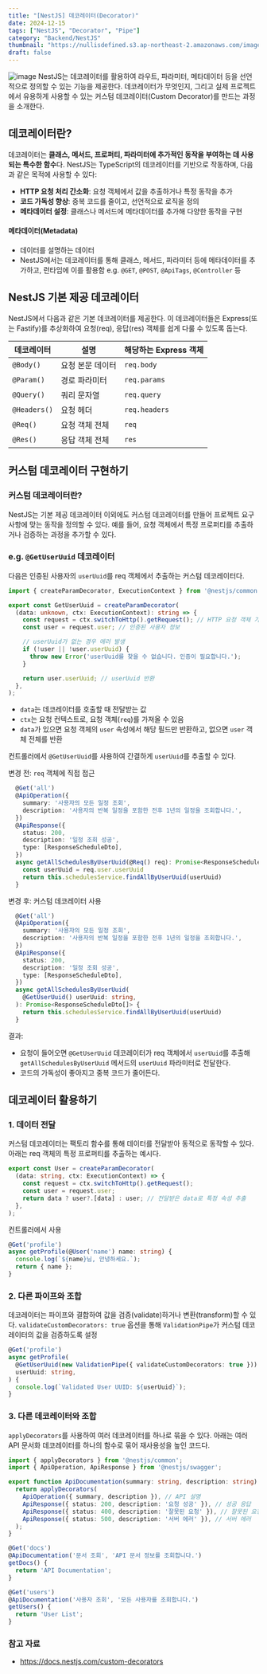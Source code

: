 ```yaml
---
title: "[NestJS] 데코레이터(Decorator)"
date: 2024-12-15
tags: ["NestJS", "Decorator", "Pipe"]
category: "Backend/NestJS"
thumbnail: "https://nullisdefined.s3.ap-northeast-2.amazonaws.com/images/e48e6fd88f6339a761df1c6155770ce4.png"
draft: false
---
```


![image](https://nullisdefined.s3.ap-northeast-2.amazonaws.com/images/e48e6fd88f6339a761df1c6155770ce4.png)
NestJS는 데코레이터를 활용하여 라우트, 파라미터, 메타데이터 등을 선언적으로 정의할 수 있는 기능을 제공한다. 데코레이터가 무엇인지, 그리고 실제 프로젝트에서 유용하게 사용할 수 있는 커스텀 데코레이터(Custom Decorator)를 만드는 과정을 소개한다.

## 데코레이터란?
데코레이터는 **클래스, 메서드, 프로퍼티, 파라미터에 추가적인 동작을 부여하는 데 사용되는 특수한 함수**다. NestJS는 TypeScript의 데코레이터를 기반으로 작동하며, 다음과 같은 목적에 사용할 수 있다:
- **HTTP 요청 처리 간소화**: 요청 객체에서 값을 추출하거나 특정 동작을 추가
- **코드 가독성 향상**: 중복 코드를 줄이고, 선언적으로 로직을 정의
- **메타데이터 설정**: 클래스나 메서드에 메타데이터를 추가해 다양한 동작을 구현

#### 메타데이터(Metadata)
- 데이터를 설명하는 데이터
- NestJS에서는 데코레이터를 통해 클래스, 메서드, 파라미터 등에 메타데이터를 추가하고, 런타임에 이를 활용함 e.g. `@GET`, `@POST`, `@ApiTags`, `@Controller` 등

## NestJS 기본 제공 데코레이터
NestJS에서 다음과 같은 기본 데코레이터를 제공한다. 이 데코레이터들은 Express(또는 Fastify)를 추상화하여 요청(req), 응답(res) 객체를 쉽게 다룰 수 있도록 돕는다.

| 데코레이터        | 설명        | 해당하는 Express 객체 |
| ------------ | --------- | --------------- |
| `@Body()`    | 요청 본문 데이터 | `req.body`      |
| `@Param()`   | 경로 파라미터   | `req.params`    |
| `@Query()`   | 쿼리 문자열    | `req.query`     |
| `@Headers()` | 요청 헤더     | `req.headers`   |
| `@Req()`     | 요청 객체 전체  | `req`           |
| `@Res()`     | 응답 객체 전체  | `res`           |

## 커스텀 데코레이터 구현하기
### 커스텀 데코레이터란?
NestJS는 기본 제공 데코레이터 이외에도 커스텀 데코레이터를 만들어 프로젝트 요구사항에 맞는 동작을 정의할 수 있다. 예를 들어, 요청 객체에서 특정 프로퍼티를 추출하거나 검증하는 과정을 추가할 수 있다.

### e.g. `@GetUserUuid` 데코레이터
다음은 인증된 사용자의 `userUuid`를 req 객체에서 추출하는 커스텀 데코레이터다.
```ts title:get-user-uuid.decorator.ts
import { createParamDecorator, ExecutionContext } from '@nestjs/common';

export const GetUserUuid = createParamDecorator(
  (data: unknown, ctx: ExecutionContext): string => {
    const request = ctx.switchToHttp().getRequest(); // HTTP 요청 객체 가져오기
    const user = request.user; // 인증된 사용자 정보

    // userUuid가 없는 경우 에러 발생
    if (!user || !user.userUuid) {
      throw new Error('userUuid를 찾을 수 없습니다. 인증이 필요합니다.');
    }

    return user.userUuid; // userUuid 반환
  },
);
```
- `data`는 데코레이터를 호출할 때 전달받는 값
- `ctx`는 요청 컨텍스트로, 요청 객체(`req`)를 가져올 수 있음
- `data`가 있으면 요청 객체의 `user` 속성에서 해당 필드만 반환하고, 없으면 `user` 객체 전체를 반환

컨트롤러에서 `@GetUserUuid`를 사용하여 간결하게 `userUuid`를 추출할 수 있다.

변경 전: `req` 객체에 직접 접근
```ts title:schedule.controller.ts
  @Get('all')
  @ApiOperation({
    summary: '사용자의 모든 일정 조회',
    description: '사용자의 반복 일정을 포함한 전후 1년의 일정을 조회합니다.',
  })
  @ApiResponse({
    status: 200,
    description: '일정 조회 성공',
    type: [ResponseScheduleDto],
  })
  async getAllSchedulesByUserUuid(@Req() req): Promise<ResponseScheduleDto[]> {
    const userUuid = req.user.userUuid
    return this.schedulesService.findAllByUserUuid(userUuid)
  }
```

변경 후: 커스텀 데코레이터 사용
```ts title:schedule.controller.ts
  @Get('all')
  @ApiOperation({
    summary: '사용자의 모든 일정 조회',
    description: '사용자의 반복 일정을 포함한 전후 1년의 일정을 조회합니다.',
  })
  @ApiResponse({
    status: 200,
    description: '일정 조회 성공',
    type: [ResponseScheduleDto],
  })
  async getAllSchedulesByUserUuid(
    @GetUserUuid() userUuid: string,
  ): Promise<ResponseScheduleDto[]> {
    return this.schedulesService.findAllByUserUuid(userUuid)
  }
```

결과:
- 요청이 들어오면 `@GetUserUuid` 데코레이터가 req 객체에서 `userUuid`를 추출해 `getAllSchedulesByUserUuid` 메서드의 `userUuid` 파라미터로 전달한다.
- 코드의 가독성이 좋아지고 중복 코드가 줄어든다.

## 데코레이터 활용하기
### 1. 데이터 전달
커스텀 데코레이터는 팩토리 함수를 통해 데이터를 전달받아 동적으로 동작할 수 있다. 아래는 req 객체의 특정 프로퍼티를 추출하는 예시다.
```ts
export const User = createParamDecorator(
  (data: string, ctx: ExecutionContext) => {
    const request = ctx.switchToHttp().getRequest();
    const user = request.user;
    return data ? user?.[data] : user; // 전달받은 data로 특정 속성 추출
  },
);
```

컨트롤러에서 사용
```ts
@Get('profile')
async getProfile(@User('name') name: string) {
  console.log(`${name}님, 안녕하세요.`);
  return { name };
}
```

### 2. 다른 파이프와 조합
데코레이터는 파이프와 결합하여 값을 검증(validate)하거나 변환(transform)할 수 있다. `validateCustomDecorators: true` 옵션을 통해 `ValidationPipe`가 커스텀 데코레이터의 값을 검증하도록 설정
```ts
@Get('profile')
async getProfile(
  @GetUserUuid(new ValidationPipe({ validateCustomDecorators: true }))
  userUuid: string,
) {
  console.log(`Validated User UUID: ${userUuid}`);
}
```

### 3. 다른 데코레이터와 조합
`applyDecorators`를 사용하여 여러 데코레이터를 하나로 묶을 수 있다. 아래는 여러 API 문서화 데코레이터를 하나의 함수로 묶어 재사용성을 높인 코드다.
```ts
import { applyDecorators } from '@nestjs/common';
import { ApiOperation, ApiResponse } from '@nestjs/swagger';

export function ApiDocumentation(summary: string, description: string) {
  return applyDecorators(
    ApiOperation({ summary, description }), // API 설명
    ApiResponse({ status: 200, description: '요청 성공' }), // 성공 응답
    ApiResponse({ status: 400, description: '잘못된 요청' }), // 잘못된 요청
    ApiResponse({ status: 500, description: '서버 에러' }), // 서버 에러
  );
}

@Get('docs')
@ApiDocumentation('문서 조회', 'API 문서 정보를 조회합니다.')
getDocs() {
  return 'API Documentation';
}

@Get('users')
@ApiDocumentation('사용자 조회', '모든 사용자를 조회합니다.')
getUsers() {
  return 'User List';
}
```

### 참고 자료
- https://docs.nestjs.com/custom-decorators